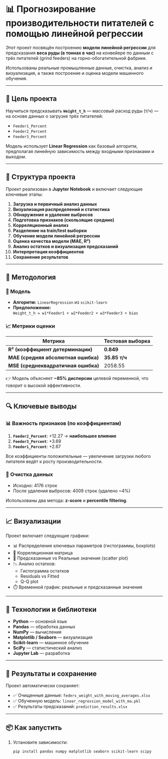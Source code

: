 # 📊 Прогнозирование производительности питателей с помощью линейной регрессии

Этот проект посвящён построению **модели линейной регрессии** для предсказания **веса руды (в тоннах в час)** на конвейере по данным с трёх питателей (grind feeders) на горно-обогатительной фабрике.

Использованы реальные промышленные данные, очистка, анализ и визуализация, а также построение и оценка модели машинного обучения.

---

## 🎯 Цель проекта

Научиться предсказывать **`Weight_t_h`** — массовый расход руды (т/ч) — на основе данных о загрузке трёх питателей:

- `Feeder1_Percent`
- `Feeder2_Percent`
- `Feeder3_Percent`

Модель использует **Linear Regression** как базовый алгоритм, предполагая линейную зависимость между входными признаками и выходом.

---

## 📁 Структура проекта

Проект реализован в **Jupyter Notebook** и включает следующие ключевые этапы:

1. **Загрузка и первичный анализ данных**
2. **Визуализация распределений и статистика**
3. **Обнаружение и удаление выбросов**
4. **Подготовка признаков (скользящие средние)**
5. **Корреляционный анализ**
6. **Разделение на train/test выборки**
7. **Обучение модели линейной регрессии**
8. **Оценка качества модели (MAE, R²)**
9. **Анализ остатков и визуализация предсказаний**
10. **Интерпретация коэффициентов**
11. **Сохранение результатов**

---

## 🧪 Методология

### 🔧 Модель
- **Алгоритм:** `LinearRegression` из `scikit-learn`
- **Предположение:**  
  `Weight_t_h = w1*Feeder1 + w2*Feeder2 + w3*Feeder3 + bias`

### 📈 Метрики оценки
| Метрика | Тестовая выборка |
|--------|------------------|
| **R² (коэффициент детерминации)** | **0.849** |
| **MAE (средняя абсолютная ошибка)** | **35.85 т/ч** |
| **MSE (среднеквадратичная ошибка)** | 2058.55 |

👉 Модель объясняет **~85% дисперсии** целевой переменной, что говорит о высокой эффективности.

---

## 🔍 Ключевые выводы

### 📊 Важность признаков (по коэффициентам)
1. **`Feeder2_Percent`**: +12.27 → **наибольшее влияние**
2. **`Feeder3_Percent`**: +3.69
3. **`Feeder1_Percent`**: +2.67

Все коэффициенты положительные — увеличение загрузки любого питателя ведёт к росту производительности.

### 🧹 Очистка данных
- Исходно: 4176 строк
- После удаления выбросов: 4009 строк (удалено ~4%)

Использованы два метода: **z-score** и **percentile filtering**.

---

## 📈 Визуализации

Проект включает следующие графики:

- 📊 Распределение ключевых параметров (гистограммы, boxplots)
- 🔗 Корреляционная матрица
- 🎯 Предсказанные vs Реальные значения (scatter plot)
- 📉 Анализ остатков:
  - Гистограмма остатков
  - Residuals vs Fitted
  - Q-Q plot
- ⏱️ Временной график: реальные и предсказанные значения

---

## 🧰 Технологии и библиотеки

- **Python** — основной язык
- **Pandas** — обработка данных
- **NumPy** — вычисления
- **Matplotlib / Seaborn** — визуализация
- **Scikit-learn** — машинное обучение
- **SciPy** — статистический анализ
- **Jupyter Lab** — разработка

---

## 💾 Результаты и сохранение

Проект автоматически сохраняет:
- ✅ Очищенные данные: `feders_weight_with_moving_averages.xlsx`
- ✅ Обученную модель: `linear_regression_model_with_ma.pkl`
- ✅ Результаты предсказаний: `prediction_results.xlsx`

---

## 📦 Как запустить

1. Установите зависимости:
   ```bash
   pip install pandas numpy matplotlib seaborn scikit-learn scipy
